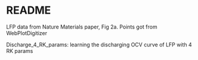 # README

LFP data from Nature Materials paper, Fig 2a. Points got from WebPlotDigitizer

Discharge_4_RK_params: learning the discharging OCV curve of LFP with 4 RK params

